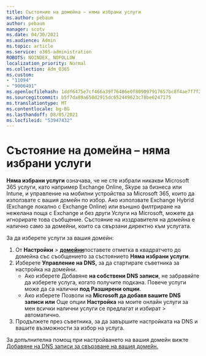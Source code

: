 ```yaml
---
title: Състояние на домейна – няма избрани услуги
ms.author: pebaum
author: pebaum
manager: scotv
ms.date: 04/30/2021
ms.audience: Admin
ms.topic: article
ms.service: o365-administration
ROBOTS: NOINDEX, NOFOLLOW
localization_priority: Normal
ms.collection: Adm_O365
ms.custom:
- "11094"
- "9006491"
ms.openlocfilehash: 1ddf6475e7cf466a39f76486e0f809097917657bc8f4ae7f7f2b516657308f39
ms.sourcegitcommit: b5f7da89a650d2915dc652449623c78be6247175
ms.translationtype: MT
ms.contentlocale: bg-BG
ms.lasthandoff: 08/05/2021
ms.locfileid: "53947432"
---
```

# <a name="domain-status---no-services-selected"></a>Състояние на домейна – няма избрани услуги

**Няма избрани услуги** означава, че не сте избрали никакви Microsoft 365 услуги, като например Exchange Online, Skype за бизнеса или Intune, и управление на мобилни устройства за Microsoft 365, които да използвате с вашия домейн по избор. Ако използвате Exchange Hybrid (Exchange локално с Exchange Online) или външно филтриране на нежелана поща с Exchange и без други Услуги на Microsoft, можете да игнорирате това съобщение. Състояние на изздравителя на домейна е налично само за домейни, които са свързани директно към услугата.

За да изберете услуги за вашия домейн:

1. От **Настройки**  >  [**домейни**](https://admin.microsoft.com/Adminportal/Home)поставете отметка в квадратчето до домейна със съобщението за състоянието **Няма избрани услуги**.
1. Изберете **Управление на DNS,** за да стартирате съветника за настройка на домейни.
    - Ако изберете Добавяне **на собствени DNS записи**, не забравяйте да изберете услуга, когато получите подкана. Повече услуги може да са налични **под Разширени опции**.
    - Ако изберете Позволи на **Microsoft да добавя вашите DNS записи или** Още опции **Настройка** на моите онлайн услуги за мен всички налични услуги се предлагат и избират  >   автоматично.
1. Продължете през съветника, за да завършите настройката на DNS и вашите възможности за избор на услуга.
 
За допълнителна помощ при настройването на вашия домейн вижте [Добавяне на DNS записи за свързване на вашия домейн.](/microsoft-365/admin/get-help-with-domains/create-dns-records-at-any-dns-hosting-provider)

